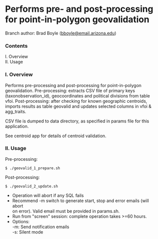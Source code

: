 # Performs pre- and post-processing for point-in-polygon geovalidation

Branch author: Brad Boyle (bboyle@email.arizona.edu)  

### Contents

I. Overview  
II. Usage  

### I. Overview

Performs pre-processing and post-processing for point-in-polygon geovalidation. Pre-processing: extracts CSV file of primary keys (taxonobservation_id), geocoordinates and political divisions from table vfoi. Post-processing: after  checking for known geographic centroids, imports results as table geovalid and updates selected columns in vfoi & agg_traits.

CSV file is dumped to data directory, as specified in params file for this application.

See centroid app for details of centroid validation.

### II. Usage

Pre-processing:

```
$ ./geovalid_1_prepare.sh
```

Post-processing:

```
$ ./geovalid_2_update.sh
```

  * Operation will abort if any SQL fails
  * Recommend -m switch to generate start, stop and error emails (will abort  
    on error). Valid email must be provided in params.sh.
  * Run from "screen" session: complete operation takes >=60 hours.
  * Options:  
  	-m: Send notification emails  
  	-s: Silent mode  